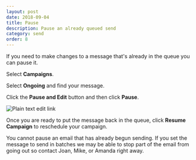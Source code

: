 ```yaml
---
layout: post
date: 2018-09-04
title: Pause
description: Pause an already queued send
category: send
order: 8
---
```


If you need to make changes to a message that's already in the queue you can pause it.

Select **Campaigns**. 

Select **Ongoing** and find your message.

Click the **Pause and Edit** button and then click **Pause**. 

![Plain text edit link]({{site.image_path}}/{{page.category}}/pause.jpg)

Once you are ready to put the message back in the queue, click **Resume Campaign** to reschedule your campaign. 

You cannot pause an email that has already begun sending. If you set the message to send in batches we may be able to stop part of the email from going out so contact Joan, Mike, or Amanda right away. 
